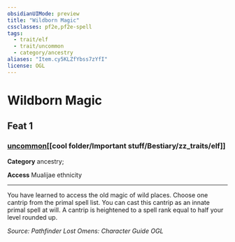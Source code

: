 ```yaml
---
obsidianUIMode: preview
title: "Wildborn Magic"
cssclasses: pf2e,pf2e-spell
tags:
  - trait/elf
  - trait/uncommon
  - category/ancestry
aliases: "Item.cy5KLZfYbss7zYfI"
license: OGL
---
```

# Wildborn Magic
## Feat 1
### [uncommon](cool%20folder/Important%20stuff/Bestiary/zz_traits/uncommon.md "Uncommon Rarity Trait")[[cool folder/Important stuff/Bestiary/zz_traits/elf]]

**Category** ancestry; 




**Access** Mualijae ethnicity

* * *

You have learned to access the old magic of wild places. Choose one cantrip from the primal spell list. You can cast this cantrip as an innate primal spell at will. A cantrip is heightened to a spell rank equal to half your level rounded up.

*Source: Pathfinder Lost Omens: Character Guide*
*OGL*